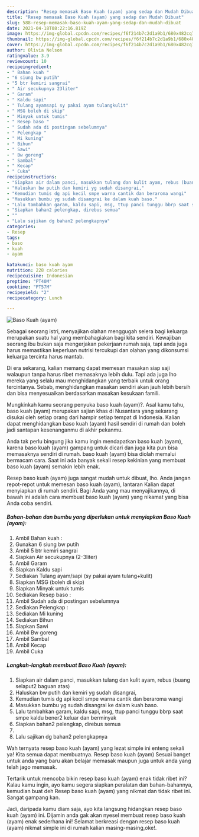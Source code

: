```yaml
---
description: "Resep memasak Baso Kuah (ayam) yang sedap dan Mudah Dibuat"
title: "Resep memasak Baso Kuah (ayam) yang sedap dan Mudah Dibuat"
slug: 588-resep-memasak-baso-kuah-ayam-yang-sedap-dan-mudah-dibuat
date: 2021-04-18T08:22:16.819Z
image: https://img-global.cpcdn.com/recipes/f6f214b7c2d1a9b1/680x482cq70/baso-kuah-ayam-foto-resep-utama.jpg
thumbnail: https://img-global.cpcdn.com/recipes/f6f214b7c2d1a9b1/680x482cq70/baso-kuah-ayam-foto-resep-utama.jpg
cover: https://img-global.cpcdn.com/recipes/f6f214b7c2d1a9b1/680x482cq70/baso-kuah-ayam-foto-resep-utama.jpg
author: Olivia Nelson
ratingvalue: 3.9
reviewcount: 10
recipeingredient:
- " Bahan kuah "
- "6 siung bw putih"
- "5 btr kemiri sangrai"
- " Air secukupnya 23liter"
- " Garam"
- " Kaldu sapi"
- " Tulang ayamsapi sy pakai ayam tulangkulit"
- " MSG boleh di skip"
- " Minyak untuk tumis"
- " Resep baso "
- " Sudah ada di postingan sebelumnya"
- " Pelengkap "
- " Mi kuning"
- " Bihun"
- " Sawi"
- " Bw goreng"
- " Sambal"
- " Kecap"
- " Cuka"
recipeinstructions:
- "Siapkan air dalam panci, masukkan tulang dan kulit ayam, rebus (buang selaput2 baguan atas)"
- "Haluskan bw putih dan kemiri yg sudah disangrai,"
- "Kemudian tumis dg api kecil smpe warna cantik dan beraroma wangi"
- "Masukkan bumbu yg sudah disangrai ke dalam kuah baso."
- "Lalu tambahkan garam, kaldu sapi, msg, ttup panci tunggu bbrp saat smpe kaldu bener2 keluar dan berminyak"
- "Siapkan bahan2 pelengkap, direbus semua"
- ""
- "Lalu sajikan dg bahan2 pelengkapnya"
categories:
- Resep
tags:
- baso
- kuah
- ayam

katakunci: baso kuah ayam 
nutrition: 228 calories
recipecuisine: Indonesian
preptime: "PT40M"
cooktime: "PT57M"
recipeyield: "2"
recipecategory: Lunch

---
```



![Baso Kuah (ayam)](https://img-global.cpcdn.com/recipes/f6f214b7c2d1a9b1/680x482cq70/baso-kuah-ayam-foto-resep-utama.jpg)

Sebagai seorang istri, menyajikan olahan menggugah selera bagi keluarga merupakan suatu hal yang membahagiakan bagi kita sendiri. Kewajiban seorang ibu bukan saja mengerjakan pekerjaan rumah saja, tapi anda juga harus memastikan keperluan nutrisi tercukupi dan olahan yang dikonsumsi keluarga tercinta harus mantab.

Di era  sekarang, kalian memang dapat memesan masakan siap saji walaupun tanpa harus ribet memasaknya lebih dulu. Tapi ada juga lho mereka yang selalu mau menghidangkan yang terbaik untuk orang tercintanya. Sebab, menghidangkan masakan sendiri akan jauh lebih bersih dan bisa menyesuaikan berdasarkan masakan kesukaan famili. 



Mungkinkah kamu seorang penyuka baso kuah (ayam)?. Asal kamu tahu, baso kuah (ayam) merupakan sajian khas di Nusantara yang sekarang disukai oleh setiap orang dari hampir setiap tempat di Indonesia. Kalian dapat menghidangkan baso kuah (ayam) hasil sendiri di rumah dan boleh jadi santapan kesenanganmu di akhir pekanmu.

Anda tak perlu bingung jika kamu ingin mendapatkan baso kuah (ayam), karena baso kuah (ayam) gampang untuk dicari dan juga kita pun bisa memasaknya sendiri di rumah. baso kuah (ayam) bisa diolah memalui bermacam cara. Saat ini ada banyak sekali resep kekinian yang membuat baso kuah (ayam) semakin lebih enak.

Resep baso kuah (ayam) juga sangat mudah untuk dibuat, lho. Anda jangan repot-repot untuk memesan baso kuah (ayam), lantaran Kalian dapat menyiapkan di rumah sendiri. Bagi Anda yang mau menyajikannya, di bawah ini adalah cara membuat baso kuah (ayam) yang nikamat yang bisa Anda coba sendiri.

<!--inarticleads1-->

##### Bahan-bahan dan bumbu yang diperlukan untuk menyiapkan Baso Kuah (ayam):

1. Ambil  Bahan kuah :
1. Gunakan 6 siung bw putih
1. Ambil 5 btr kemiri sangrai
1. Siapkan  Air secukupnya (2-3liter)
1. Ambil  Garam
1. Siapkan  Kaldu sapi
1. Sediakan  Tulang ayam/sapi (sy pakai ayam tulang+kulit)
1. Siapkan  MSG (boleh di skip)
1. Siapkan  Minyak untuk tumis
1. Sediakan  Resep baso :
1. Ambil  Sudah ada di postingan sebelumnya
1. Sediakan  Pelengkap :
1. Sediakan  Mi kuning
1. Sediakan  Bihun
1. Siapkan  Sawi
1. Ambil  Bw goreng
1. Ambil  Sambal
1. Ambil  Kecap
1. Ambil  Cuka




<!--inarticleads2-->

##### Langkah-langkah membuat Baso Kuah (ayam):

1. Siapkan air dalam panci, masukkan tulang dan kulit ayam, rebus (buang selaput2 baguan atas)
1. Haluskan bw putih dan kemiri yg sudah disangrai,
1. Kemudian tumis dg api kecil smpe warna cantik dan beraroma wangi
1. Masukkan bumbu yg sudah disangrai ke dalam kuah baso.
1. Lalu tambahkan garam, kaldu sapi, msg, ttup panci tunggu bbrp saat smpe kaldu bener2 keluar dan berminyak
1. Siapkan bahan2 pelengkap, direbus semua
1. 
1. Lalu sajikan dg bahan2 pelengkapnya




Wah ternyata resep baso kuah (ayam) yang lezat simple ini enteng sekali ya! Kita semua dapat membuatnya. Resep baso kuah (ayam) Sesuai banget untuk anda yang baru akan belajar memasak maupun juga untuk anda yang telah jago memasak.

Tertarik untuk mencoba bikin resep baso kuah (ayam) enak tidak ribet ini? Kalau kamu ingin, ayo kamu segera siapkan peralatan dan bahan-bahannya, kemudian buat deh Resep baso kuah (ayam) yang nikmat dan tidak ribet ini. Sangat gampang kan. 

Jadi, daripada kamu diam saja, ayo kita langsung hidangkan resep baso kuah (ayam) ini. Dijamin anda gak akan nyesel membuat resep baso kuah (ayam) enak sederhana ini! Selamat berkreasi dengan resep baso kuah (ayam) nikmat simple ini di rumah kalian masing-masing,oke!.

